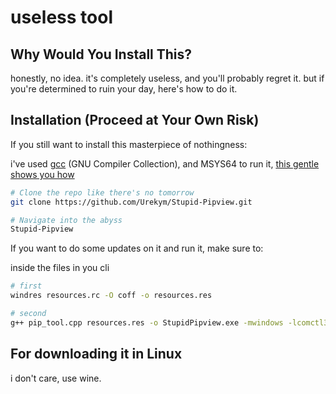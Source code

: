 # useless tool

## Why Would You Install This?
honestly, no idea. it's completely useless, and you'll probably regret it. but if you're determined to ruin your day, here's how to do it.

## Installation (Proceed at Your Own Risk)
If you still want to install this masterpiece of nothingness:

i've used [gcc](https://gcc.gnu.org/) (GNU Compiler Collection), and MSYS64 to run it, [this gentle shows you how](https://youtu.be/oC69vlWofJQ) 

```bash
# Clone the repo like there's no tomorrow
git clone https://github.com/Urekym/Stupid-Pipview.git

# Navigate into the abyss
Stupid-Pipview
````
If you want to do some updates on it and run it, make sure to:

inside the files in you cli

```bash
# first 
windres resources.rc -O coff -o resources.res

# second
g++ pip_tool.cpp resources.res -o StupidPipview.exe -mwindows -lcomctl32 -ldwmapi -lgdi32 -luser32
````
## For downloading it in Linux
i don't care, use wine.

